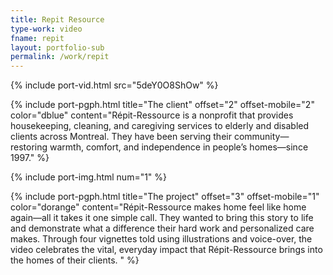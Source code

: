 ```yaml
---
title: Repit Resource
type-work: video
fname: repit
layout: portfolio-sub
permalink: /work/repit
---
```


{% include port-vid.html src="5deY0O8ShOw" %}

{% include port-pgph.html title="The client" offset="2" offset-mobile="2" color="dblue" content="Répit-Ressource is a nonprofit that provides housekeeping, cleaning, and caregiving services to elderly and disabled clients across Montreal. They have been serving their community—restoring warmth, comfort, and independence in people’s homes—since 1997." %}

{% include port-img.html num="1" %}

{% include port-pgph.html title="The project" offset="3" offset-mobile="1" color="dorange" content="Répit-Ressource makes home feel like home again—all it takes it one simple call. They wanted to bring this story to life and demonstrate what a difference their hard work and personalized care makes. Through four vignettes told using illustrations and voice-over, the video celebrates the vital, everyday impact that Répit-Ressource brings into the homes of their clients. " %}
